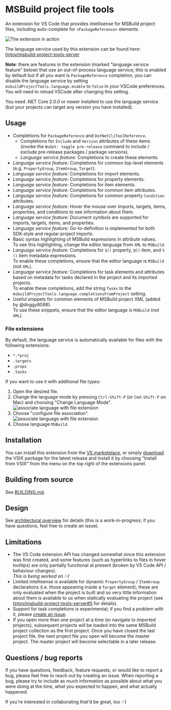 # MSBuild project file tools

An extension for VS Code that provides intellisense for MSBuild project files, including auto-complete for `<PackageReference>` elements.

![The extension in action](https://github.com/tintoy/msbuild-project-tools-vscode/raw/master/docs/images/extension-in-action.gif)

The language service used by this extension can be found here: [tintoy/msbuild-project-tools-server](https://github.com/tintoy/msbuild-project-tools-server/)

**Note**: there are features in the extension (marked "language service feature" below) that use an out-of-process language service; this is enabled by default but if all you want is `PackageReference` completion, you can disable the language service by setting `msbuildProjectTools.language.enable` to `false` in your VSCode preferences. You will need to reload VSCode after changing this setting.

You need .NET Core 2.0.0 or newer installed to use the language service (but your projects can target any version you have installed).

## Usage

* Completions for `PackageReference` and `DotNetCliToolReference`.
  * Completions for `Include` and `Version` attributes of these items (invoke the `NuGet: toggle pre-release` command to include / exclude pre-release packages / package versions).
  * _Language service feature:_ Completions to create these elements.
* _Language service feature:_ Completions for common top-level elements (e.g. `PropertyGroup`, `ItemGroup`, `Target`).
* _Language service feature:_ Completions for import elements.
* _Language service feature:_ Completions for property elements.
* _Language service feature:_ Completions for item elements.
* _Language service feature:_ Completions for common item attributes.
* _Language service feature:_ Completions for common property `Condition` attributes.
* _Language service feature:_ Hover the mouse over imports, targets, items, properties, and conditions to see information about them.
* _Language service feature:_ Document symbols are supported for imports, targets, items, and properties.
* _Language service feature:_ Go-to-definition is implemented for both SDK-style and regular project imports.
* Basic syntax highlighting of MSBuild expressions in attribute values.  
  To see this highlighting, change the editor language from `XML` to `MSBuild`.
* _Language service feature:_ Completions for `$()` property, `@()` item, and `%()` item metadata expressions.  
  To enable these completions, ensure that the editor language is `MSBuild` (not `XML`).
* _Language service feature:_ Completions for task elements and attributes based on metadata for tasks declared in the project and its imported projects.  
  To enable these completions, add the string `Tasks` to the `msbuildProjectTools.language.completionsFromProject` setting.
* Useful snippets for common elements of MSBuild project XML (added by @doggy8088).  
  To use these snippets, ensure that the editor language is `MSBuild` (not `XML`).

### File extensions

By default, the language service is automatically available for files with the following extensions:

* `*.*proj`
* `.targets`
* `.props`
* `.tasks`

If you want to use it with additional file types:

1. Open the desired file.
2. Change the language mode by pressing `Ctrl-Shift-P` (or `Cmd-Shift-P` on Mac) and choosing "Change Language Mode".  
   ![associate language with file extension](https://github.com/tintoy/msbuild-project-tools-vscode/raw/master/docs/images/change-language-mode.jpg)
3. Choose "configure file association".  
   ![associate language with file extension](https://github.com/tintoy/msbuild-project-tools-vscode/raw/master/docs/images/associate-language-with-file-extension.jpg)
4. Choose language `MSBuild`.

## Installation

You can install this extension from the [VS marketplace](https://marketplace.visualstudio.com/items?itemName=tintoy.msbuild-project-tools), or simply [download](https://github.com/tintoy/msbuild-project-tools-vscode/releases/latest) the VSIX package for the latest release and install it by choosing "Install from VSIX" from the menu on the top right of the extensions panel.

## Building from source

See [BUILDING.md](https://github.com/tintoy/msbuild-project-tools-vscode/blob/master/docs/BUILDING.md).

## Design

See [architectural overview](https://github.com/tintoy/msbuild-project-tools-vscode/blob/master/docs/architecture/overview.md) for details (this is a work-in-progress; if you have questions, feel free to create an issue).

## Limitations

* The VS Code extension API has changed somewhat since this extension was first created, and some features (such as hyperlinks to files in hover tooltips) are only partially functional at present (broken by VS Code API / behaviour changes).  
  _This is being worked on :-)_
* Limited intellisense is available for dynamic `PropertyGroup` / `ItemGroup` declarations (i.e. those appearing inside a `Target` element); these are only evaluated when the project is built and so very little information about them is available to us when statically evaluating the project (see [tintoy/msbuild-project-tools-server#5](https://github.com/tintoy/msbuild-project-tools-server/issues/5#issuecomment-383352512) for details).
* Support for task completions is experimental; if you find a problem with it, please [create an issue](https://github.com/tintoy/msbuild-project-tools-vscode/issues/new).
* If you open more than one project at a time (or navigate to imported projects), subsequent projects will be loaded into the same MSBuild project collection as the first project. Once you have closed the last project file, the next project file you open will become the master project. The master project will become selectable in a later release.

## Questions / bug reports

If you have questions, feedback, feature requests, or would like to report a bug, please feel free to reach out by creating an issue. When reporting a bug, please try to include as much information as possible about what you were doing at the time, what you expected to happen, and what actually happened.

If you're interested in collaborating that'd be great, too :-)
